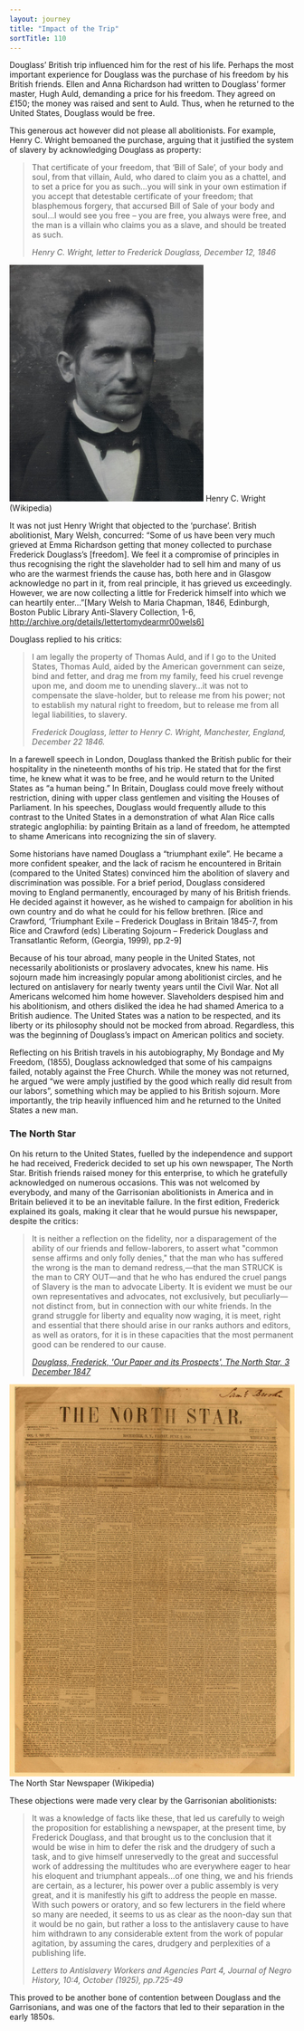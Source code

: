 ```yaml
---
layout: journey
title: "Impact of the Trip"
sortTitle: 110
---
```


Douglass’ British trip influenced him for the rest of his life. Perhaps the most important experience for Douglass was the purchase of his freedom by his British friends. Ellen and Anna Richardson had written to Douglass’ former master, Hugh Auld, demanding a price for his freedom. They agreed on £150; the money was raised and sent to Auld. Thus, when he returned to the United States, Douglass would be free. 

This generous act however did not please all abolitionists. For example, Henry C. Wright bemoaned the purchase, arguing that it justified the system of slavery by acknowledging Douglass as property:

>That certificate of your freedom, that ‘Bill of Sale’, of your body and soul, from that villain, Auld, who dared to claim you as a chattel, and to set a price for you as such…you will sink in your own estimation if you accept that detestable certificate of your freedom; that blasphemous forgery, that accursed Bill of Sale of your body and soul…I would see you free – you are free, you always were free, and the man is a villain who claims you as a slave, and should be treated as such.
> <footer><cite>Henry C. Wright, letter to Frederick Douglass, December 12, 1846</cite></footer>

![Picture of Henry C. Wright](/img/HCW.jpg)
<span class="caption text-muted">Henry C. Wright (Wikipedia)</span>

It was not just Henry Wright that objected to the ‘purchase’. British abolitionist, Mary Welsh, concurred: “Some of us have been very much grieved at Emma Richardson getting that money collected to purchase Frederick Douglass’s [freedom]. We feel it a compromise of principles in thus recognising the right the slaveholder had to sell him and many of us who are the warmest friends the cause has, both here and in Glasgow acknowledge no part in it, from real principle, it has grieved us exceedingly. However, we are now collecting a little for Frederick himself into which we can heartily enter…”[Mary Welsh to Maria Chapman, 1846, Edinburgh, Boston Public Library Anti-Slavery Collection, 1-6, http://archive.org/details/lettertomydearmr00wels6]   

Douglass replied to his critics:

>I am legally the property of Thomas Auld, and if I go to the United States, Thomas Auld, aided by the American government can seize, bind and fetter, and drag me from my family, feed his cruel revenge upon me, and doom me to unending slavery…it was not to compensate the slave-holder, but to release me from his power; not to establish my natural right to freedom, but to release me from all legal liabilities, to slavery.
> <footer><cite>Frederick Douglass, letter to Henry C. Wright, Manchester, England, December 22 1846.</cite></footer>

In a farewell speech in London, Douglass thanked the British public for their hospitality in the nineteenth months of his trip. He stated that for the first time, he knew what it was to be free, and he would return to the United States as “a human being.” In Britain, Douglass could move freely without restriction, dining with upper class gentlemen and visiting the Houses of Parliament. In his speeches, Douglass would frequently allude to this contrast to the United States in a demonstration of what Alan Rice calls strategic anglophilia: by painting Britain as a land of freedom, he attempted to shame Americans into recognizing the sin of slavery.

Some historians have named Douglass a “triumphant exile”. He became a more confident speaker, and the lack of racism he encountered in Britain (compared to the United States) convinced him the abolition of slavery and discrimination was possible. For a brief period, Douglass considered moving to England permanently, encouraged by many of his British friends. He decided against it however, as he wished to campaign for abolition in his own country and do what he could for his fellow brethren. [Rice and Crawford, ‘Triumphant Exile – Frederick Douglass in Britain 1845-7, from Rice and Crawford (eds) Liberating Sojourn – Frederick Douglass and Transatlantic Reform, (Georgia, 1999), pp.2-9]

Because of his tour abroad, many people in the United States, not necessarily abolitionists or proslavery advocates, knew his name. His sojourn made him increasingly popular among abolitionist circles, and he lectured on antislavery for nearly twenty years until the Civil War. Not all Americans welcomed him home however. Slaveholders despised him and his abolitionism, and others disliked the idea he had shamed America to a British audience. The United States was a nation to be respected, and its liberty or its philosophy should not be mocked from abroad. Regardless, this was the beginning of Douglass’s impact on American politics and society.

Reflecting on his British travels in his autobiography, My Bondage and My Freedom, (1855), Douglass acknowledged that some of his campaigns failed, notably against the Free Church. While the money was not returned, he argued “we were amply justified by the good which really did result from our labors”, something which may be applied to his British sojourn. More importantly, the trip heavily influenced him and he returned to the United States a new man.

### The North Star

On his return to the United States, fuelled by the independence and support he had received, Frederick decided to set up his own newspaper, The North Star. British friends raised money for this enterprise, to which he gratefully acknowledged on numerous occasions. This was not welcomed by everybody, and many of the Garrisonian abolitionists in America and in Britain believed it to be an inevitable failure. In the first edition, Frederick explained its goals, making it clear that he would pursue his newspaper, despite the critics: 

>It is neither a reflection on the fidelity, nor a disparagement of the ability of our friends and fellow-laborers, to assert what "common sense affirms and only folly denies," that the man who has suffered the wrong is the man to demand redress,—that the man STRUCK is the man to CRY OUT—and that he who has endured the cruel pangs of Slavery is the man to advocate Liberty. It is evident we must be our own representatives and advocates, not exclusively, but peculiarly—not distinct from, but in connection with our white friends. In the grand struggle for liberty and equality now waging, it is meet, right and essential that there should arise in our ranks authors and editors, as well as orators, for it is in these capacities that the most permanent good can be rendered to our cause.
> <footer><cite><a href="http://www.yale.edu/glc/archive/1102.htm">Douglass, Frederick, 'Our Paper and its Prospects', The North Star, 3 December 1847</a></cite></footer>

![Picture of The North Star](/img/NorthStarnew.jpg)
<span class="caption text-muted">The North Star Newspaper (Wikipedia)</span>

These objections were made very clear by the Garrisonian abolitionists:

>It was a knowledge of facts like these, that led us carefully to weigh the proposition for establishing a newspaper, at the present time, by Frederick Douglass, and that brought us to the conclusion that it would be wise in him to defer the risk and the drudgery of such a task, and to give himself unreservedly to the great and successful work of addressing the multitudes who are everywhere eager to hear his eloquent and triumphant appeals…of one thing, we and his friends are certain, as a lecturer, his power over a public assembly is very great, and it is manifestly his gift to address the people en masse. With such powers or oratory, and so few lecturers in the field where so many are needed, it seems to us as clear as the noon-day sun that it would be no gain, but rather a loss to the antislavery cause to have him withdrawn to any considerable extent from the work of popular agitation, by assuming the cares, drudgery and perplexities of a publishing life.
> <footer><cite>Letters to Antislavery Workers and Agencies Part 4, Journal of Negro History, 10:4, October (1925), pp.725-49</cite></footer>

This proved to be another bone of contention between Douglass and the Garrisonians, and was one of the factors that led to their separation in the early 1850s.

